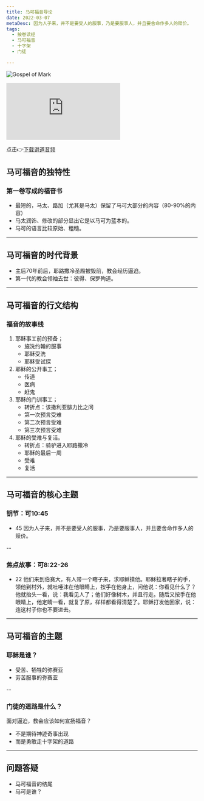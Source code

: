 ```yaml
---
title: 马可福音导论
date: 2022-03-07
metaDesc: 因为人子来，并不是要受人的服事，乃是要服事人，并且要舍命作多人的赎价。
tags:
  - 按卷读经
  - 马可福音
  - 十字架
  - 门徒

---
```


![Gospel of Mark](https://i.ibb.co/qCfZjLx/Saint-Mark-gold-banner-1024x512.jpg)


<iframe src="https://res.cloudinary.com/jeshurun/video/upload/v1647324246/audio/%E9%A9%AC%E5%8F%AF%E7%A6%8F%E9%9F%B3%E6%A6%82%E8%AE%BA-%E9%97%AE%E9%A2%98%E4%B8%8E%E8%AE%A8%E8%AE%BA_hcgl7i.mp4" class="resize-both" frameborder="0"></iframe>

点击👉[下载讲道音频](https://www.geshandi.top/s/V5C8)

## 马可福音的独特性

### 第一卷写成的福音书
- 最短的，马太、路加（尤其是马太）保留了马可大部分的内容（80-90%的内容）
- 马太润饰、修改的部分显出它是以马可为蓝本的。
- 马可的语言比较原始、粗糙。

---

## 马可福音的时代背景
- 主后70年前后，耶路撒冷圣殿被毁前，教会经历逼迫。
- 第一代的教会领袖去世：彼得、保罗殉道。

---

## 马可福音的行文结构
### 福音的故事线
1. 耶稣事工前的预备；
	+ 施洗约翰的服事
	+ 耶稣受洗
	+ 耶稣受试探
2. 耶稣的公开事工；
	+ 传道
	+ 医病
	+ 赶鬼
3. 耶稣的门训事工；
	+ 转折点：该撒利亚腓力比之问
	+ 第一次预言受难
	+ 第二次预言受难
	+ 第三次预言受难
4. 耶稣的受难与复活。
	+ 转折点：骑驴进入耶路撒冷
	+ 耶稣的最后一周
	+ 受难
	+ 复活

---
## 马可福音的核心主题
### 钥节：可10:45
+ 45 因为人子来，并不是要受人的服事，乃是要服事人，并且要舍命作多人的赎价。

--
### 焦点故事：可8:22-26

+ 22 他们来到伯赛大，有人带一个瞎子来，求耶稣摸他。耶稣拉著瞎子的手，领他到村外，就吐唾沫在他眼睛上，按手在他身上，问他说：你看见什么了？他就抬头一看，说：我看见人了；他们好像树木，并且行走。随后又按手在他眼睛上，他定睛一看，就复了原，样样都看得清楚了。耶稣打发他回家，说：连这村子你也不要进去。


---
## 马可福音的主题
### 耶稣是谁？
+ 受苦、牺牲的弥赛亚
+ 劳苦服事的弥赛亚

--

### 门徒的道路是什么？
面对逼迫，教会应该如何宣扬福音？
+ 不是期待神迹奇事出现
+ 而是勇敢走十字架的道路

---
## 问题答疑
- 马可福音的结尾
- 马可是谁？